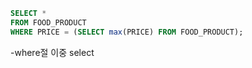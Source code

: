 ```sql
SELECT *
FROM FOOD_PRODUCT
WHERE PRICE = (SELECT max(PRICE) FROM FOOD_PRODUCT);
```
-where절 이중 select